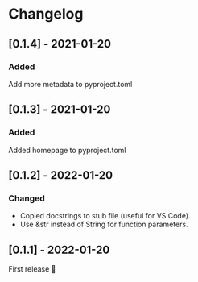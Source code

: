 # Changelog


## [0.1.4] - 2021-01-20

### Added

Add more metadata to pyproject.toml

## [0.1.3] - 2021-01-20

### Added

Added homepage to pyproject.toml

## [0.1.2] - 2022-01-20

### Changed

- Copied docstrings to stub file (useful for VS Code).
- Use &str instead of String for function parameters.
## [0.1.1] - 2022-01-20

First release 🚀
